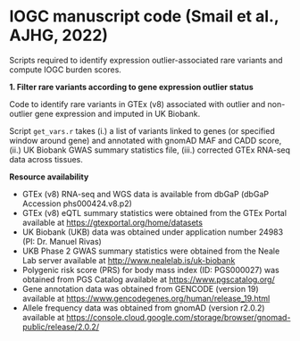 # IOGC manuscript code (Smail et al., AJHG, 2022)

Scripts required to identify expression outlier-associated rare variants and compute IOGC burden scores. 

**1. Filter rare variants according to gene expression outlier status**

Code to identify rare variants in GTEx (v8) associated with outlier and non-outlier gene expression and imputed in UK Biobank. 

Script `get_vars.r` takes (i.) a list of variants linked to genes (or specified window around gene) and annotated with gnomAD MAF and CADD score, (ii.) UK Biobank GWAS summary statistics file, (iii.) corrected GTEx RNA-seq data across tissues.


**Resource availability**
* GTEx (v8) RNA-seq and WGS data is available from dbGaP (dbGaP Accession phs000424.v8.p2)
* GTEx (v8) eQTL summary statistics were obtained from the GTEx Portal available at https://gtexportal.org/home/datasets 
* UK Biobank (UKB) data was obtained under application number 24983 (PI: Dr. Manuel Rivas)
* UKB Phase 2 GWAS summary statistics were obtained from the Neale Lab server available at  http://www.nealelab.is/uk-biobank
* Polygenic risk score (PRS) for body mass index (ID: PGS000027) was obtained from PGS Catalog available at https://www.pgscatalog.org/
* Gene annotation data was obtained from GENCODE (version 19) available at https://www.gencodegenes.org/human/release_19.html
* Allele frequency data was obtained from gnomAD (version r2.0.2) available at https://console.cloud.google.com/storage/browser/gnomad-public/release/2.0.2/


